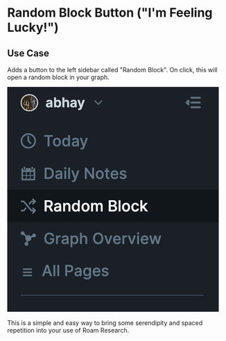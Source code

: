 # Random Block Button ("I'm Feeling Lucky!")

## Use Case

Adds a button to the left sidebar called "Random Block". On click, this will open a random block in your graph.

![](https://github.com/abhayprasanna/roam-random-block/blob/main/randomblock.png?raw=true)

This is a simple and easy way to bring some serendipity and spaced repetition into your use of Roam Research.
